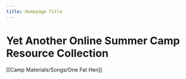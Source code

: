 ```yaml
---
title: Homepage Title
---
```


# Yet Another Online Summer Camp Resource Collection

[[Camp Materials/Songs/One Fat Hen]]